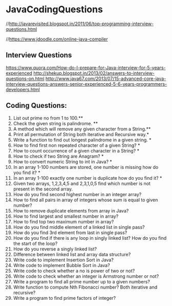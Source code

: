 # JavaCodingQuestions

//http://javarevisited.blogspot.in/2011/06/top-programming-interview-questions.html

//https://www.jdoodle.com/online-java-compiler

Interview Questions
-------------------------
https://www.quora.com/How-do-I-prepare-for-Java-interview-for-5-years-experienced
http://shekup.blogspot.in/2013/02/answers-to-interview-questions-on.html
http://www.java67.com/2013/07/15-advanced-core-java-interview-questions-answers-senior-experienced-5-6-years-programmers-developers.html

 
Coding Questions: 
----------------------------
1. List out prime no from 1 to 100.**
2. Check the given string is palindrome. **
3. A method which will remove any given character from a String.**
4. Print all permutation of String both iterative and Recursive way.*
5. Write a function to find out longest palindrome in a given string. *
6. How to find first non repeated character of a given String? *
7. How to count occurrence of a given character in a String? *
8. How to check if two String are Anagram? *
9. How to convert numeric String to int in Java? *
10. In an array 1-100 numbers are stored, one number is missing how do you find it? *
11. In an array 1-100 exactly one number is duplicate how do you find it? *
12. Given two arrays, 1,2,3,4,5 and 2,3,1,0,5 find which number is not present in the second array.
13. How do you find second highest number in an integer array?
14. How to find all pairs in array of integers whose sum is equal to given number?
15. How to remove duplicate elements from array in Java?
16. How to find largest and smallest number in array? 
17. How to find top two maximum number in array?
18. How do you find middle element of a linked list in single pass?
19. How do you find 3rd element from last in single pass? 
20. How do you find if there is any loop in singly linked list? How do you find the start of the loop?
21. How do you reverse a singly linked list?
22. Difference between linked list and array data structure?
23. Write code to implement Insertion Sort in Java?
24. Write code to implement Bubble Sort in Java? 
25. Write code to check whether a no is power of two or not? 
26. Write code to check whether an integer is Armstrong number or not?
27. Write a program to find all prime number up to a given numbers?
28. Write function to compute Nth Fibonacci number? Both iterative and recursive?
29. Write a program to find prime factors of integer?

